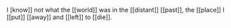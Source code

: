 I [know]] not what the [[world]] was in the [[distant]] [[past]], the [[place]] I [[put]] [[away]] and [[left]] to [[die]].